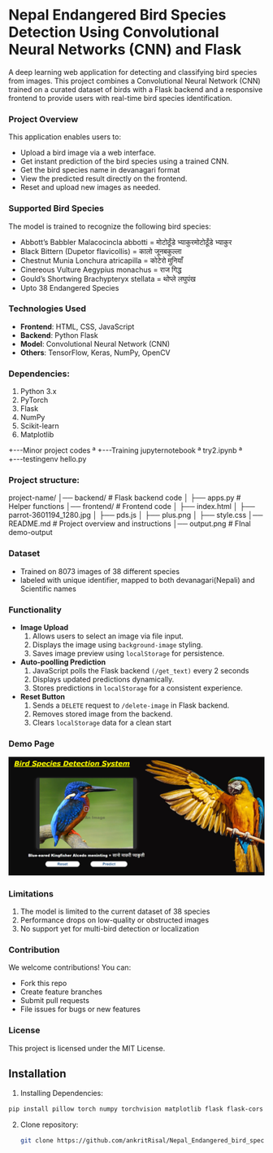# Nepal Endangered Bird Species Detection Using Convolutional Neural Networks (CNN) and Flask

A deep learning web application for detecting and classifying bird species from images. This project combines a Convolutional Neural Network (CNN) trained on a curated dataset of birds with a Flask backend and a responsive frontend to provide users with real-time bird species identification.

### Project Overview

This application enables users to:
- Upload a bird image via a web interface.
- Get instant prediction of the bird species using a trained CNN.
- Get the bird species name in devanagari format
- View the predicted result directly on the frontend.
- Reset and upload new images as needed.
  
### Supported Bird Species

The model is trained to recognize the following bird species:

- Abbott’s Babbler Malacocincla abbotti = मोटोठूँडे भ्याकुरमोटोठूँडे भ्याकुर
- Black Bittern (Dupetor flavicollis) = कालो जूनबकुल्ला 
- Chestnut Munia Lonchura atricapilla = कोटेरो मुनियाँ 
- Cinereous Vulture Aegypius monachus = राज गिद्ध  
- Gould’s Shortwing Brachypteryx stellata = थोप्ले लघुपंख 
- Upto 38 Endangered Species

### Technologies Used

- **Frontend**: HTML, CSS, JavaScript  
- **Backend**: Python Flask  
- **Model**: Convolutional Neural Network (CNN)  
- **Others**: TensorFlow, Keras, NumPy, OpenCV  

### Dependencies:
1. Python 3.x
2. PyTorch
3. Flask
4. NumPy
5. Scikit-learn
6. Matplotlib

+---Minor project codes
ª   +---Training jupyternotebook
ª           try2.ipynb
ª           
+---testingenv
        hello.py

        
### Project structure:
  project-name/
│── backend/            # Flask backend code
│   ├── apps.py          # Helper functions
│── frontend/            # Frontend code
│   ├── index.html
│   ├── parrot-3601194_1280.jpg
│   ├── pds.js
│   ├── plus.png
│   ├── style.css
│── README.md           # Project overview and instructions
│── output.png          # FInal demo-output
  

### Dataset
- Trained on 8073 images of 38 different species 
- labeled with unique identifier, mapped to both devanagari(Nepali) and Scientific names 

### Functionality
- **Image Upload**  
  1. Allows users to select an image via file input.
  2. Displays the image using `background-image` styling.
  3. Saves image preview using `localStorage` for persistence.
- **Auto-poolling Prediction**
  1. JavaScript polls the Flask backend `(/get_text)` every 2 seconds
  2. Displays updated predictions dynamically.
  3. Stores predictions in `localStorage` for a consistent experience.
- **Reset Button**
  1. Sends a `DELETE` request to `/delete-image` in Flask backend.
  2. Removes stored image from the backend.
  3. Clears `localStorage` data for a clean start

### Demo Page
![Result Page](output.png)

### Limitations
1. The model is limited to the current dataset of 38 species
2. Performance drops on low-quality or obstructed images
3. No support yet for multi-bird detection or localization


### Contribution
We welcome contributions!
You can: 
 - Fork this repo
 - Create feature branches
 - Submit pull requests
 - File issues for bugs or new features

### License
This project is licensed under the MIT License.

## Installation 
1. Installing Dependencies:
  ```bash
  pip install pillow torch numpy torchvision matplotlib flask flask-cors
  ```

2. Clone repository:
   ```bash
   git clone https://github.com/ankritRisal/Nepal_Endangered_bird_species_detection_system.git
  ```
